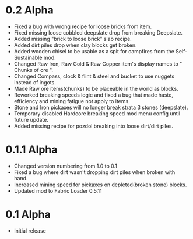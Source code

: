 # 0.2 Alpha

+ Fixed a bug with wrong recipe for loose bricks from item.
+ Fixed missing loose cobbled deepslate drop from breaking Deepslate.
+ Added missing "brick to loose brick" slab recipe.
+ Added dirt piles drop when clay blocks get broken.
+ Added wooden chisel to be usable as a spit for campfires from the Self-Sustainable mod.
+ Changed Raw Iron, Raw Gold & Raw Copper item's display names to " Chunks of ore ".
+ Changed Compass, clock & flint & steel and bucket to use nuggets instead of ingots.
+ Made Raw ore items(chunks) to be placeable in the world as blocks.
+ Reworked breaking speeds logic and fixed a bug that made haste, efficiency and mining fatigue not apply to items.
+ Stone and Iron pickaxes will no longer break strata 3 stones (deepslate).
+ Temporary disabled Hardcore breaking speed mod menu config until future update.
+ Added missing recipe for pozdol breaking into loose dirt/dirt piles.


# 0.1.1 Alpha

+ Changed version numbering from 1.0 to 0.1
+ Fixed a bug where dirt wasn't dropping dirt piles when broken with hand.
+ Increased mining speed for pickaxes on depleted(broken stone) blocks.
+ Updated mod to Fabric Loader 0.5.11

# 0.1 Alpha

+ Initial release